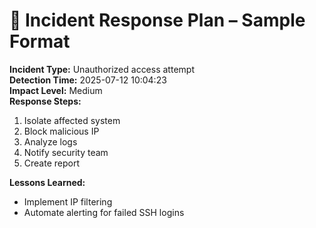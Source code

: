 # 🧯 Incident Response Plan – Sample Format

**Incident Type:** Unauthorized access attempt  
**Detection Time:** 2025-07-12 10:04:23  
**Impact Level:** Medium  
**Response Steps:**
1. Isolate affected system
2. Block malicious IP
3. Analyze logs
4. Notify security team
5. Create report

**Lessons Learned:**
- Implement IP filtering
- Automate alerting for failed SSH logins
